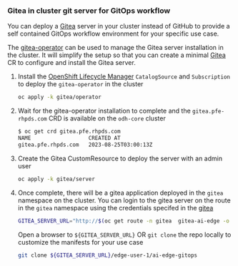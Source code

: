 ### Gitea in cluster git server for GitOps workflow
You can deploy a [Gitea](https://about.gitea.com/) server in your cluster instead of GitHub to provide a self contained GitOps workflow environment for your specific use case.

The [gitea-operator](https://github.com/rhpds/gitea-operator) can be used to manage the Gitea server installation in the cluster.  It will simplify the setup so that you can create a minimal [Gitea](https://github.com/rhpds/gitea-operator#migrating-repositories-for-created-users) CR to configure and install the Gitea server.

1. Install the [OpenShift Lifecycle Manager](https://docs.openshift.com/container-platform/4.13/operators/understanding/olm/olm-understanding-olm.html) `CatalogSource` and `Subscription` to deploy the `gitea-operator` in the cluster
   ```bash
   oc apply -k gitea/operator
   ```

1. Wait for the gitea-operator installation to complete and the `gitea.pfe-rhpds.com` CRD is available on the `odh-core` cluster
   ```bash
   $ oc get crd gitea.pfe.rhpds.com
   NAME                  CREATED AT
   gitea.pfe.rhpds.com   2023-08-25T03:00:13Z
   ```

1. Create the Gitea CustomResource to deploy the server with an admin user
   ```bash
   oc apply -k gitea/server
   ```

1. Once complete, there will be a gitea application deployed in the `gitea` namespace on the cluster.
   You can login to the gitea server on the route in the `gitea` namespace using the credentials specifed
   in the [gitea](server/gitea.yaml)
   ```bash
   GITEA_SERVER_URL="http://$(oc get route -n gitea  gitea-ai-edge -o jsonpath='{.spec.host}')"
   ```

   Open a browser to `${GITEA_SERVER_URL}` OR `git clone` the repo locally to customize the manifests for your use case
   ```bash
   git clone ${GITEA_SERVER_URL}/edge-user-1/ai-edge-gitops
   ```
